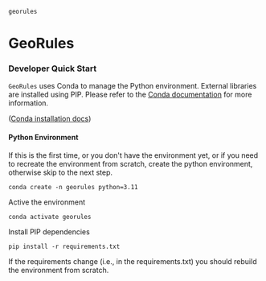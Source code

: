 `georules`

# GeoRules


### Developer Quick Start
`GeoRules` uses Conda to manage the Python environment. External libraries are installed using PIP. Please refer to the [Conda documentation](https://conda.io/projects/conda/en/latest/user-guide/tasks/manage-environments.html#creating-an-environment-with-commands) for more information. 

([Conda installation docs](https://conda.io/projects/conda/en/latest/user-guide/getting-started.html#))

#### Python Environment
If this is the first time, or you don't have the environment yet, or if you need to recreate the environment from scratch, create the python environment, otherwise skip to the next step. 
```console
conda create -n georules python=3.11
```

Active the environment
```console
conda activate georules
```

Install PIP dependencies
```
pip install -r requirements.txt
```

If the requirements change (i.e., in the requirements.txt) you should rebuild the environment from scratch. 